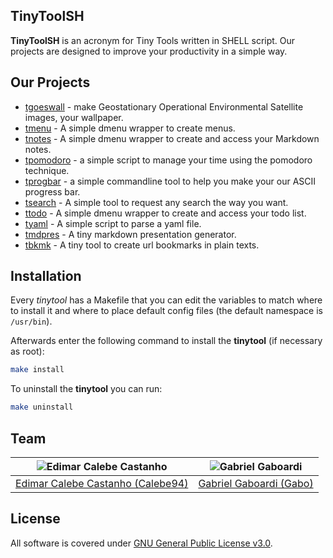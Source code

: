 ## TinyToolSH

**TinyToolSH** is an acronym for Tiny Tools written in SHELL script.
Our projects are designed to improve your productivity in a simple way.

## Our Projects

* [tgoeswall](/projects/tgoeswall) - make Geostationary Operational Environmental Satellite images, your wallpaper.
* [tmenu](/projects/tmenu) - A simple dmenu wrapper to create menus.
* [tnotes](/projects/tnotes) - A simple dmenu wrapper to create and access your Markdown notes.
* [tpomodoro](/projects/tpomodoro) - a simple script to manage your time using the pomodoro technique.
* [tprogbar](/projects/tprogbar) - a simple commandline tool to help you make your our ASCII progress bar.
* [tsearch](/projects/tsearch) - A simple tool to request any search the way you want.
* [ttodo](/projects/ttodo) - A simple dmenu wrapper to create and access your todo list.
* [tyaml](/projects/tyaml) - A simple script to parse a yaml file.
* [tmdpres](/projects/tmdpres) - A tiny markdown presentation generator.
* [tbkmk](/projects/tbkmk) - A tiny tool to create url bookmarks in plain texts.

## Installation

Every *tinytool* has a Makefile that you can edit the variables to match where to install it and where to place default config files (the default namespace is `/usr/bin`).

Afterwards enter the following command to install the **tinytool** (if necessary as root):

```bash
make install
```

To uninstall the **tinytool** you can run:

```bash
make uninstall
```

## Team

| <img src="https://github.com/Calebe94.png?size=200" alt="Edimar Calebe Castanho"> | <img src="https://github.com/gbgabo.png?size=200" alt="Gabriel Gaboardi"> | 
|:---------------------------------------------------------------------------------:|:-------------------------------------------------------------------------:|
| [Edimar Calebe Castanho (Calebe94)](https://github.com/Calebe94)                  | [Gabriel Gaboardi (Gabo)](https://github.com/gbgabo)                      |

## License

All software is covered under [GNU General Public License v3.0](https://www.gnu.org/licenses/gpl-3.0.en.html).
